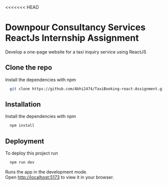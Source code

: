 <<<<<<< HEAD

# Downpour Consultancy Services ReactJs Internship Assignment
 

Develop a one-page website for a taxi inquiry service using ReactJS


## Clone the repo

Install the dependencies with npm

```bash
  git clone https://github.com/Abhi2474/TaxiBooking-react-Assignment.git
```

## Installation

Install the dependencies with npm

```bash
  npm install
``` 


## Deployment

To deploy this project run

```bash
  npm run dev
```
Runs the app in the development mode.\
Open [http://localhost:5173](http://localhost:5173) to view it in your browser.
